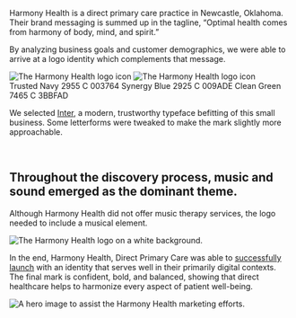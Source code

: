 Harmony Health is a direct primary care practice in Newcastle, Oklahoma. Their brand messaging is summed up in the tagline, &ldquo;Optimal health comes from harmony of body, mind, and spirit.&rdquo;

By analyzing business goals and customer demographics, we were able to arrive at a logo identity which complements that message.

<section class="grid bleed col-2 squeeze">
  <img alt="The Harmony Health logo icon" src="/_assets/images/harmony-health/black-on-white.png">
  <img alt="The Harmony Health logo icon" src="/_assets/images/harmony-health/white-on-black.png">
</section>

<section class="grid gap-1 col-4 squeeze" style="padding-top: 0;">
  <Import from="/_/~/Color.html">
    <name>Trusted Navy</name>
    <pms>2955 C</pms>
    <hex>003764</hex>
  </Import>
  <Import from="/_/~/Color.html">
    <name>Synergy Blue</name>
    <pms>2925 C</pms>
    <hex>009ADE</hex>
  </Import>
  <Import from="/_/~/Color.html">
    <name>Clean Green</name>
    <pms>7465 C</pms>
    <hex>3BBFAD</hex>
  </Import>
</section>

We selected [Inter](//github.com/rsms/inter/), a modern, trustworthy typeface befitting of this small business. Some letterforms were tweaked to make the mark slightly more approachable.

<section>
  <Import from="/_/~/BeforeAfter.html">
    <before>
      <img src="/_assets/images/harmony-health/old-wordmark.png" alt="">
    </before>
    <after>
      <img src="/_assets/images/harmony-health/new-wordmark.png" alt="">
    </after>
  </Import>
</section>

## Throughout the discovery process, music and sound emerged as the dominant theme.
Although Harmony Health did not offer music therapy services, the logo needed to include a musical element.

![The Harmony Health logo on a white background.](/_assets/images/harmony-health/white-bg.png)

In the end, Harmony Health, Direct Primary Care was able to [successfully launch](//www.harmonyhealthok.com/) with an identity that serves well in their primarily digital contexts. The final mark is confident, bold, and balanced, showing that direct healthcare helps to harmonize every aspect of patient well-being.

![A hero image to assist the Harmony Health marketing efforts.](/_assets/images/harmony-health/billboard.jpg)